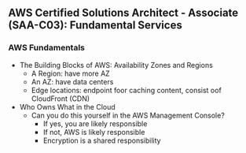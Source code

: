 ## AWS Certified Solutions Architect - Associate (SAA-C03): Fundamental Services
### AWS Fundamentals
  - The Building Blocks of AWS: Availability Zones and Regions
    - A Region: have more AZ
    - An AZ: have data centers
    - Edge locations: endpoint foor caching content, consist oof CloudFront (CDN)
  - Who Owns What in the Cloud
    - Can you do this yourself in the AWS Management Console?
      - If yes, you are likely responsible
      - If not, AWS is likely responsible
      - Encryption is a shared responsibility